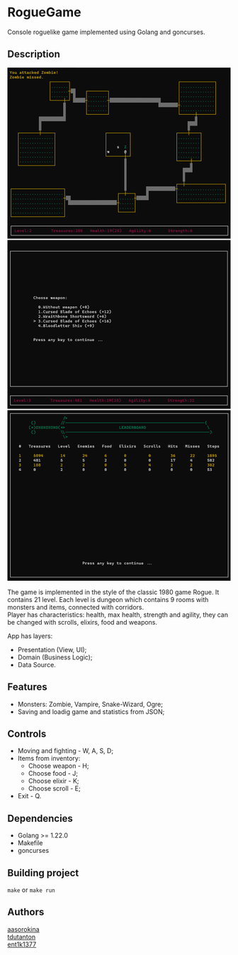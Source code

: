 # RogueGame
Console roguelike game implemented using Golang and goncurses.

## Description

![Gameplay](img/gameplay.png)
![Weapons](img/choose_weapon.png)
![Leaderboard](img/leaderboard.png)

The game is implemented in the style of the classic 1980 game Rogue. It contains 21 level. Each level is dungeon which contains 9 rooms with monsters and items, connected with corridors.  
Player has characteristics: health, max health, strength and agility, they can be changed with scrolls, elixirs, food and weapons.  

App has layers:  

* Presentation (View, UI);
* Domain (Business Logic);
* Data Source.

## Features

* Monsters: Zombie, Vampire, Snake-Wizard, Ogre;
* Saving and loadig game and statistics from JSON;

## Controls

- Moving and fighting - W, A, S, D;
- Items from inventory:
  - Choose weapon - H;
  - Choose food - J;
  - Choose elixir - K;
  - Choose scroll - E;
- Exit - Q.

## Dependencies

* Golang >= 1.22.0
* Makefile
* goncurses

## Building project

`make` or `make run`

## Authors

[aasorokina](https://github.com/aasorokina)  
[tdutanton](https://github.com/tdutanton)  
[ent1k1377](https://github.com/ent1k1377)